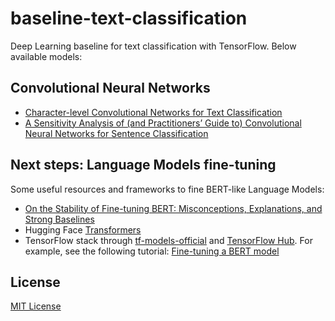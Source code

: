 # baseline-text-classification
Deep Learning baseline for text classification with TensorFlow. Below available models:

## Convolutional Neural Networks
* [Character-level Convolutional Networks for Text Classification](https://arxiv.org/pdf/1509.01626.pdf) 
* [A Sensitivity Analysis of (and Practitioners’ Guide to) Convolutional Neural Networks for Sentence Classification](https://arxiv.org/pdf/1510.03820.pdf)

## Next steps: Language Models fine-tuning
Some useful resources and frameworks to fine BERT-like Language Models:
* [On the Stability of Fine-tuning BERT: Misconceptions, Explanations, and Strong Baselines](https://arxiv.org/pdf/2006.04884.pdf)
* Hugging Face [Transformers](https://huggingface.co/docs/transformers/index)
* TensorFlow stack through [tf-models-official](https://github.com/tensorflow/models/tree/master/official) and [TensorFlow Hub](https://www.tensorflow.org/hub). For example, see the following tutorial: [Fine-tuning a BERT model](https://www.tensorflow.org/text/tutorials/fine_tune_bert?hl=en) 

## License
[MIT License](LICENSE)
